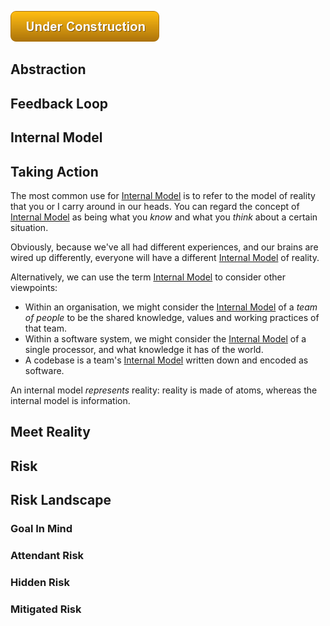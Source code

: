 ![Under Construction](images/state/uc.png)


## Abstraction

## Feedback Loop

## Internal Model

## Taking Action

The most common use for [Internal Model](#internal-model) is to refer to the model of reality that you or I carry around in our heads.   You can regard the concept of [Internal Model](#internal-model) as being what you _know_ and what you _think_ about a certain situation.

Obviously, because we've all had different experiences, and our brains are wired up differently, everyone will have a different [Internal Model](#internal-model) of reality.  

Alternatively, we can use the term [Internal Model](#internal-model) to consider other viewpoints:
- Within an organisation, we might consider the [Internal Model](#internal-model) of a _team of people_ to be the shared knowledge, values and working practices of that team.
- Within a software system, we might consider the [Internal Model](#internal-model) of a single processor, and what knowledge it has of the world.
- A codebase is a team's [Internal Model](#internal-model) written down and encoded as software.

An internal model _represents_ reality:  reality is made of atoms, whereas the internal model is information.

## Meet Reality

## Risk

## Risk Landscape

### Goal In Mind

### Attendant Risk

### Hidden Risk

### Mitigated Risk



